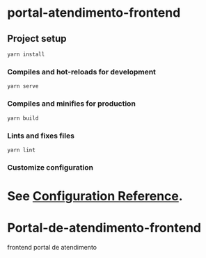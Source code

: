 # portal-atendimento-frontend

## Project setup

```
yarn install
```

### Compiles and hot-reloads for development

```
yarn serve
```

### Compiles and minifies for production

```
yarn build
```

### Lints and fixes files

```
yarn lint
```

### Customize configuration

# See [Configuration Reference](https://cli.vuejs.org/config/).

# Portal-de-atendimento-frontend

frontend portal de atendimento

<!-- SEMPRE EXECUTAR SERV BACK COM // npm run start:dev e FRONT yarn serve-->
<!-- 1 - antes de iniciar instale as dependências do frontend
    1. sempre use o node 14
    2. após isso dar comando yarn install
    3. iniciar o servidor com yarn serve
 -->
